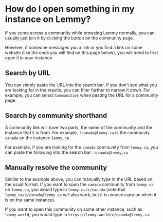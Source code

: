 # How do I open something in my instance on Lemmy?

If you come across a community while browsing Lemmy normally, you can usually just join it by clicking the button on the community page.

However, if someone messages you a link or you find a link on some website (like the ones you will find on this page below), you will need to first open it in your instance.

## Search by URL

You can simply paste the URL into the search bar. If you don't see what you are looking for in the results, you can filter further to narrow it down. For example, you can select `Communities` when pasting the URL for a community page.

## Search by community shorthand

A community link will have two parts, the name of the community and the instance that it is from. For example, `!canada@lemmy.ca` is the community `canada` on the instance `lemmy.ca`.

For example, if you are looking for the `canada` community from `lemmy.ca`, you can paste the following into the search bar: `!canada@lemmy.ca`


## Manually resolve the community

Similar to the example above, you can manually type in the URL based on the usual format. If you want to open the `canada` community from `lemmy.ca` on `lemmy.ca`, you would type in `lemmy.ca/c/canada` (note that `lemmy.ca/c/canada@lemmy.ca` will also work, but it is unnecessary on when it is on the same instance).

If you want to open this community on some other instance, such as `lemmy.world`, you would type in `https://lemmy.world/c/canada@lemmy.ca`.

